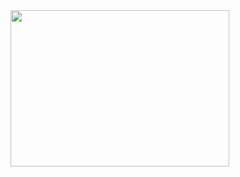 <img src="https://user-images.githubusercontent.com/52970601/218198155-5f967451-1960-4d3a-9c10-0e016c894f94.gif" width=350 height=250>
